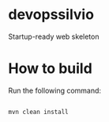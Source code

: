# devopssilvio

Startup-ready web skeleton

# How to build
Run the following command:
```

mvn clean install
```
